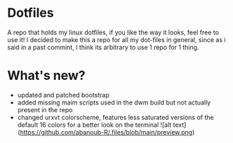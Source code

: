 # Dotfiles
A repo that holds my linux dotfiles, if you like the way it looks, feel free to use it!
I decided to make this a repo for all my dot-files in general, since as i said in a past commint, I think its arbitrary to use 1 repo for 1 thing.
# What's new?
- updated and patched bootstrap
- added missing maim scripts used in the dwm build but not actually present in the repo
- changed urxvt colorscheme, features less saturated versions of the default 16 colors for a better look on the terminal
![alt text] (https://github.com/abanoub-R/.files/blob/main/preview.png)
